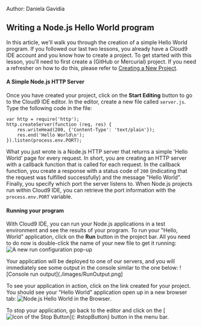Author: Daniela Gavidia

## Writing a Node.js Hello World program

In this article, we'll walk you through the creation of a simple Hello World program. If you followed our last two lessons, you already have a Cloud9 IDE account and you know how to create a project. To get started with this lesson, you'll need to first create a (GitHub or Mercurial) project. If you need a refresher on how to do this, please refer to [Creating a New Project](creating_a_new_project.html).

#### A Simple Node.js HTTP Server

Once you have created your project, click on the **Start Editing** button to go to the Cloud9 IDE editor. In the editor, create a new file called `server.js`. Type the following code in the file:

    var http = require('http');
    http.createServer(function (req, res) {
        res.writeHead(200, {'Content-Type': 'text/plain'});
        res.end('Hello World\n');
    }).listen(process.env.PORT);
        
What you just wrote is a Node.js HTTP server that returns a simple 'Hello World' page for every request. In short, you are creating an HTTP server with a callback function that is called for each request. In the callback function, you create a response with a status code of `200` (indicating that the request was fulfilled successfully) and the message "Hello World". Finally, you specify which port the server listens to. When Node.js projects run within Cloud9 IDE, you can retrieve the port information with the `process.env.PORT` variable.

#### Running your program

With Cloud9 IDE, you can run your Node.js applications in a test environment and see the results of your program. To run your "Hello, World" application, click on the **Run** button in the project bar. All you need to do now is double-click the name of your new file to get it running:
![A new run configuration pop-up](./images/newRunConfiguration.png)

Your application will be deployed to one of our servers, and you will immediately see some output in the console similar to the one below:
![Console run output](./images/RunOutput.png]

To see your application in action, click on the link created for your project. You should see your "Hello World" application open up in a new browser tab:
![Node.js Hello World in the Browser](./images/helloWorld.png).

To stop your application, go back to the editor and click on the [![Icon of the Stop Button](./icons/stop_button.png)]{: #stopButton} button in the menu bar.